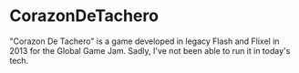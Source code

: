 # CorazonDeTachero
"Corazon De Tachero" is a game developed in legacy Flash and Flixel in 2013 for the Global Game Jam. Sadly, I've not been able to run it in today's tech.
